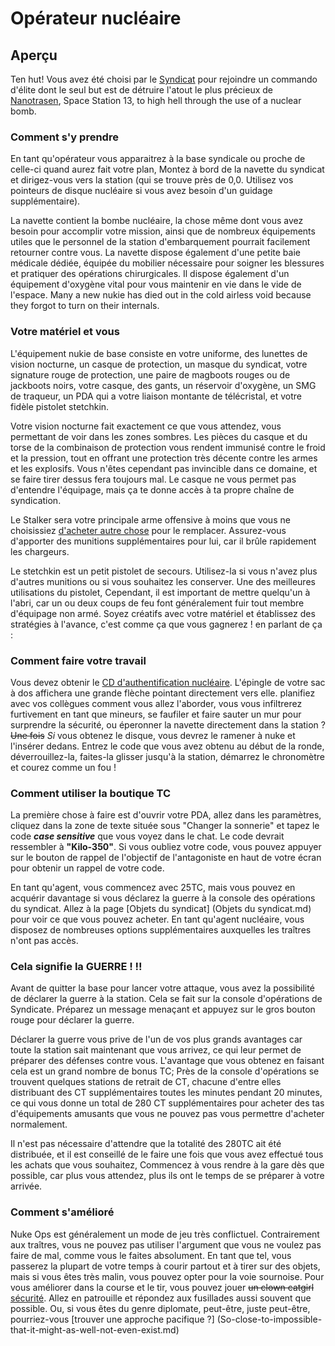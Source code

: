 # Opérateur nucléaire

## Aperçu


Ten hut! Vous avez été choisi par le [Syndicat](\4_Univers\Lore\Groups.md) pour rejoindre un commando d'élite dont le seul but est de détruire l'atout le plus précieux de [Nanotrasen](\4_Univers\Lore\Groups.md), Space Station 13, to high hell through the use of a nuclear bomb.


### Comment s'y prendre

En tant qu'opérateur vous apparaitrez à la base syndicale ou proche de celle-ci quand aurez fait votre plan,  Montez à bord de la navette du syndicat et dirigez-vous vers la station (qui se trouve près de 0,0. Utilisez vos pointeurs de disque nucléaire si vous avez besoin d'un guidage supplémentaire).

La navette contient la bombe nucléaire, la chose même dont vous avez besoin pour accomplir votre mission, ainsi que de nombreux équipements utiles que le personnel de la station d'embarquement pourrait facilement retourner contre vous. La navette dispose également d'une petite baie médicale dédiée, équipée du mobilier nécessaire pour soigner les blessures et pratiquer des opérations chirurgicales. Il dispose également d'un équipement d'oxygène vital pour vous maintenir en vie dans le vide de l'espace. Many a new nukie has died out in the cold airless void because they forgot to turn on their internals.

### Votre matériel et vous

L'équipement nukie de base consiste en votre uniforme, des lunettes de vision nocturne, un casque de protection, un masque du syndicat, votre signature rouge de protection, une paire de magboots rouges ou de jackboots noirs, votre casque, des gants, un réservoir d'oxygène, un SMG de traqueur, un PDA qui a votre liaison montante de télécristal, et votre fidèle pistolet stetchkin.

Votre vision nocturne fait exactement ce que vous attendez, vous permettant de voir dans les zones sombres. Les pièces du casque et du torse de la combinaison de protection vous rendent immunisé contre le froid et la pression, tout en offrant une protection très décente contre les armes et les explosifs. Vous n'êtes cependant pas invincible dans ce domaine, et se faire tirer dessus fera toujours mal. Le casque ne vous permet pas d'entendre l'équipage, mais ça te donne accès à ta propre chaîne de syndication.

Le Stalker sera votre principale arme offensive à moins que vous ne choisissiez [d'acheter autre chose](Syndicate-Items.md) pour le remplacer. Assurez-vous d'apporter des munitions supplémentaires pour lui, car il brûle rapidement les chargeurs.

Le stetchkin est un petit pistolet de secours. Utilisez-la si vous n'avez plus d'autres munitions ou si vous souhaitez les conserver. Une des meilleures utilisations du pistolet, Cependant, il est important de mettre quelqu'un à l'abri, car un ou deux coups de feu font généralement fuir tout membre d'équipage non armé. Soyez créatifs avec votre matériel et établissez des stratégies à l'avance, c'est comme ça que vous gagnerez ! en parlant de ça :

### Comment faire votre travail

Vous devez obtenir le [CD d'authentification nucléaire](Nuclear-Authentication-Disk.md). L'épingle de votre sac à dos affichera une grande flèche pointant directement vers elle. planifiez avec vos collègues comment vous allez l'aborder, vous vous infiltrerez furtivement en tant que mineurs, se faufiler et faire sauter un mur pour surprendre la sécurité, ou éperonner la navette directement dans la station ? <s>Une fois</s> *Si* vous obtenez le disque, vous devrez le ramener à nuke et l'insérer dedans. Entrez le code que vous avez obtenu au début de la ronde, déverrouillez-la, faites-la glisser jusqu'à la station, démarrez le chronomètre et courez comme un fou !

### Comment utiliser la boutique TC

La première chose à faire est d'ouvrir votre PDA, allez dans les paramètres, cliquez dans la zone de texte située sous "Changer la sonnerie" et tapez le code ***case sensitive*** que vous voyez dans le chat. Le code devrait ressembler à **"Kilo-350"**. Si vous oubliez votre code, vous pouvez appuyer sur le bouton de rappel de l'objectif de l'antagoniste en haut de votre écran pour obtenir un rappel de votre code.

En tant qu'agent, vous commencez avec 25TC, mais vous pouvez en acquérir davantage si vous déclarez la guerre à la console des opérations du syndicat. Allez à la page [Objets du syndicat] (Objets du syndicat.md) pour voir ce que vous pouvez acheter. En tant qu'agent nucléaire, vous disposez de nombreuses options supplémentaires auxquelles les traîtres n'ont pas accès.

### Cela signifie la GUERRE ! !!

Avant de quitter la base pour lancer votre attaque, vous avez la possibilité de déclarer la guerre à la station. Cela se fait sur la console d'opérations de Syndicate. Préparez un message menaçant et appuyez sur le gros bouton rouge pour déclarer la guerre.

Déclarer la guerre vous prive de l'un de vos plus grands avantages car toute la station sait maintenant que vous arrivez, ce qui leur permet de préparer des défenses contre vous. L'avantage que vous obtenez en faisant cela est un grand nombre de bonus TC; Près de la console d'opérations se trouvent quelques stations de retrait de CT, chacune d'entre elles distribuant des CT supplémentaires toutes les minutes pendant 20 minutes, ce qui vous donne un total de 280 CT supplémentaires pour acheter des tas d'équipements amusants que vous ne pouvez pas vous permettre d'acheter normalement.

Il n'est pas nécessaire d'attendre que la totalité des 280TC ait été distribuée, et il est conseillé de le faire une fois que vous avez effectué tous les achats que vous souhaitez, Commencez à vous rendre à la gare dès que possible, car plus vous attendez, plus ils ont le temps de se préparer à votre arrivée.

### Comment s'amélioré

Nuke Ops est généralement un mode de jeu très conflictuel. Contrairement aux traîtres, vous ne pouvez pas utiliser l'argument que vous ne voulez pas faire de mal, comme vous le faites absolument. En tant que tel, vous passerez la plupart de votre temps à courir partout et à tirer sur des objets, mais si vous êtes très malin, vous pouvez opter pour la voie sournoise. Pour vous améliorer dans la course et le tir, vous pouvez jouer <s>un clown catgirl</s> [sécurité](Security-Officer.md). Allez en patrouille et répondez aux fusillades aussi souvent que possible. Ou, si vous êtes du genre diplomate, peut-être, juste peut-être, pourriez-vous [trouver une approche pacifique ?] (So-close-to-impossible-that-it-might-as-well-not-even-exist.md)
